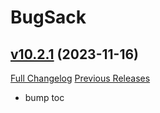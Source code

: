 # BugSack

## [v10.2.1](https://github.com/funkydude/BugSack/tree/v10.2.1) (2023-11-16)
[Full Changelog](https://github.com/funkydude/BugSack/compare/v10.2.0...v10.2.1) [Previous Releases](https://github.com/funkydude/BugSack/releases)

- bump toc  
